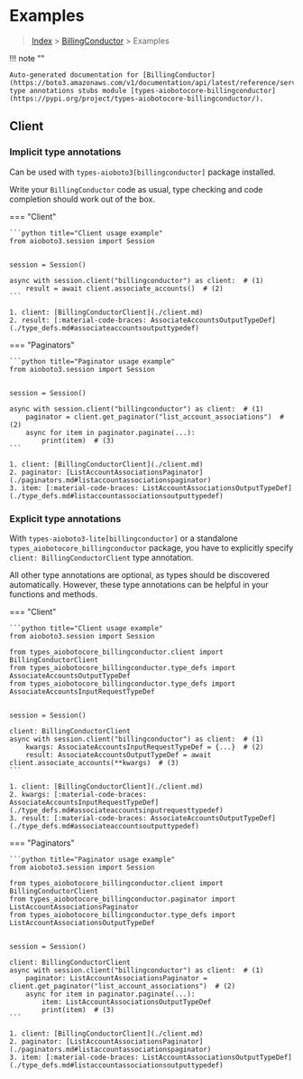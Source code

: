 # Examples

> [Index](../README.md) > [BillingConductor](./README.md) > Examples

!!! note ""

    Auto-generated documentation for [BillingConductor](https://boto3.amazonaws.com/v1/documentation/api/latest/reference/services/billingconductor.html#BillingConductor)
    type annotations stubs module [types-aiobotocore-billingconductor](https://pypi.org/project/types-aiobotocore-billingconductor/).

## Client

### Implicit type annotations

Can be used with `types-aioboto3[billingconductor]` package installed.

Write your `BillingConductor` code as usual,
type checking and code completion should work out of the box.



=== "Client"

    ```python title="Client usage example"
    from aioboto3.session import Session


    session = Session()

    async with session.client("billingconductor") as client:  # (1)
        result = await client.associate_accounts()  # (2)
    ```

    1. client: [BillingConductorClient](./client.md)
    2. result: [:material-code-braces: AssociateAccountsOutputTypeDef](./type_defs.md#associateaccountsoutputtypedef) 



=== "Paginators"

    ```python title="Paginator usage example"
    from aioboto3.session import Session


    session = Session()

    async with session.client("billingconductor") as client:  # (1)
        paginator = client.get_paginator("list_account_associations")  # (2)
        async for item in paginator.paginate(...):
            print(item)  # (3)
    ```

    1. client: [BillingConductorClient](./client.md)
    2. paginator: [ListAccountAssociationsPaginator](./paginators.md#listaccountassociationspaginator)
    3. item: [:material-code-braces: ListAccountAssociationsOutputTypeDef](./type_defs.md#listaccountassociationsoutputtypedef) 




### Explicit type annotations

With `types-aioboto3-lite[billingconductor]`
or a standalone `types_aiobotocore_billingconductor` package, you have to explicitly specify
`client: BillingConductorClient` type annotation.

All other type annotations are optional, as types should be discovered automatically.
However, these type annotations can be helpful in your functions and methods.


=== "Client"

    ```python title="Client usage example"
    from aioboto3.session import Session

    from types_aiobotocore_billingconductor.client import BillingConductorClient
    from types_aiobotocore_billingconductor.type_defs import AssociateAccountsOutputTypeDef
    from types_aiobotocore_billingconductor.type_defs import AssociateAccountsInputRequestTypeDef


    session = Session()

    client: BillingConductorClient
    async with session.client("billingconductor") as client:  # (1)
        kwargs: AssociateAccountsInputRequestTypeDef = {...}  # (2)
        result: AssociateAccountsOutputTypeDef = await client.associate_accounts(**kwargs)  # (3)
    ```

    1. client: [BillingConductorClient](./client.md)
    2. kwargs: [:material-code-braces: AssociateAccountsInputRequestTypeDef](./type_defs.md#associateaccountsinputrequesttypedef) 
    3. result: [:material-code-braces: AssociateAccountsOutputTypeDef](./type_defs.md#associateaccountsoutputtypedef) 



=== "Paginators"

    ```python title="Paginator usage example"
    from aioboto3.session import Session

    from types_aiobotocore_billingconductor.client import BillingConductorClient
    from types_aiobotocore_billingconductor.paginator import ListAccountAssociationsPaginator
    from types_aiobotocore_billingconductor.type_defs import ListAccountAssociationsOutputTypeDef


    session = Session()

    client: BillingConductorClient
    async with session.client("billingconductor") as client:  # (1)
        paginator: ListAccountAssociationsPaginator = client.get_paginator("list_account_associations")  # (2)
        async for item in paginator.paginate(...):
            item: ListAccountAssociationsOutputTypeDef
            print(item)  # (3)
    ```

    1. client: [BillingConductorClient](./client.md)
    2. paginator: [ListAccountAssociationsPaginator](./paginators.md#listaccountassociationspaginator)
    3. item: [:material-code-braces: ListAccountAssociationsOutputTypeDef](./type_defs.md#listaccountassociationsoutputtypedef) 




